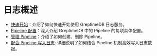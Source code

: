 # 日志概述

- [快速开始](./quick-start.md)：介绍了如何快速开始使用 GreptimeDB 日志服务。
- [Pipeline 配置](./log-pipeline.md)：深入介绍 GreptimeDB 中的 Pipeline 的每项具体配置。
- [管理 Pipeline](./manage-pipeline.md)：介绍了如何创建、删除 Pipeline。
- [配合 Pipeline 写入日志](./write-log.md): 详细说明了如何结合 Pipeline 机制高效写入日志数据。